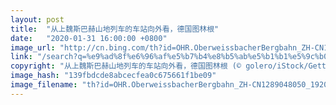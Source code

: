 ```yaml
---
layout: post
title:  "从上魏斯巴赫山地列车的车站向外看，德国图林根"
date:   "2020-01-31 16:00:00 +0800"
image_url: "http://cn.bing.com/th?id=OHR.OberweissbacherBergbahn_ZH-CN1289048050_1920x1080.jpg&rf=LaDigue_1920x1080.jpg&pid=hp"
link: "/search?q=%e9%ad%8f%e6%96%af%e5%b7%b4%e8%b5%ab%e5%b1%b1%e5%9c%b0%e5%88%97%e8%bd%a6&form=hpcapt&mkt=zh-cn"
copyright: "从上魏斯巴赫山地列车的车站向外看，德国图林根 (© golero/iStock/Getty Images Plus)"
image_hash: "139fbdcde8abcecfea0c675661f1be09"
image_filename: "th?id=OHR.OberweissbacherBergbahn_ZH-CN1289048050_1920x1080.jpg&rf=LaDigue_1920x1080.jpg&pid=hp"
---
```

